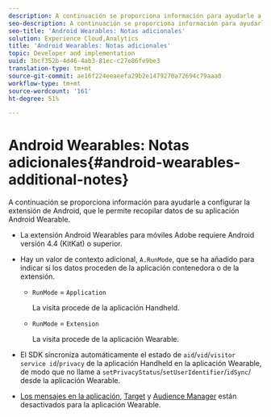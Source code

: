 ```yaml
---
description: A continuación se proporciona información para ayudarle a configurar la extensión de Android, que le permite recopilar datos de su aplicación Android Wearable.
seo-description: A continuación se proporciona información para ayudarle a configurar la extensión de Android, que le permite recopilar datos de su aplicación Android Wearable.
seo-title: 'Android Wearables: Notas adicionales'
solution: Experience Cloud,Analytics
title: 'Android Wearables: Notas adicionales'
topic: Developer and implementation
uuid: 3bcf352b-4d46-4ab3-81ec-c27e86fe9be3
translation-type: tm+mt
source-git-commit: ae16f224eeaeefa29b2e1479270a72694c79aaa0
workflow-type: tm+mt
source-wordcount: '161'
ht-degree: 51%

---
```



# Android Wearables: Notas adicionales{#android-wearables-additional-notes}

A continuación se proporciona información para ayudarle a configurar la extensión de Android, que le permite recopilar datos de su aplicación Android Wearable.

* La extensión Android Wearables para móviles Adobe requiere Android versión 4.4 (KitKat) o superior.
* Hay un valor de contexto adicional, `A.RunMode`, que se ha añadido para indicar si los datos proceden de la aplicación contenedora o de la extensión.

   * `RunMode` = `Application`

      La visita procede de la aplicación Handheld.

   * `RunMode` = `Extension`

      La visita procede de la aplicación Wearable.

* El SDK sincroniza automáticamente el estado de `aid`/`vid`/`visitor` `service id`/`privacy` de la aplicación Handheld en la aplicación Wearable, de modo que no llame a `setPrivacyStatus`/`setUserIdentifier`/`idSync`/ desde la aplicación Wearable.
* [Los mensajes en la aplicación](/help/android/messaging-main/messaging/messaging.md), [Target](/help/android/target-main/target.md) y [Audience Manager](/help/android/audience-manager/audiencemgmt.md) están desactivados para la aplicación Wearable.

